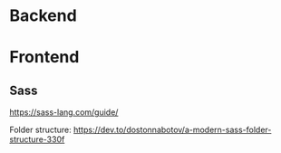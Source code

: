 # Backend


# Frontend
## Sass
https://sass-lang.com/guide/

Folder structure:
https://dev.to/dostonnabotov/a-modern-sass-folder-structure-330f